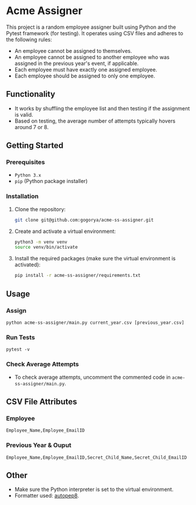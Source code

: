 # Acme Assigner

This project is a random employee assigner built using Python and the Pytest framework (for testing). It operates using CSV files and adheres to the following rules:

- An employee cannot be assigned to themselves.
- An employee cannot be assigned to another employee who was assigned in the previous year's event, if applicable.
- Each employee must have exactly one assigned employee.
- Each employee should be assigned to only one employee.

## Functionality

- It works by shuffling the employee list and then testing if the assignment is valid.
- Based on testing, the average number of attempts typically hovers around 7 or 8.

## Getting Started

### Prerequisites

- `Python 3.x`
- `pip` (Python package installer)

### Installation

1. Clone the repository:

   ```sh
   git clone git@github.com:gogorya/acme-ss-assigner.git
   ```

2. Create and activate a virtual environment:

   ```bash
   python3 -m venv venv
   source venv/bin/activate
   ```

3. Install the required packages (make sure the virtual environment is activated):

   ```bash
   pip install -r acme-ss-assigner/requirements.txt
   ```

## Usage

### Assign

```
python acme-ss-assigner/main.py current_year.csv [previous_year.csv]
```

### Run Tests

```
pytest -v
```

### Check Average Attempts

- To check average attempts, uncomment the commented code in `acme-ss-assigner/main.py`.

## CSV File Attributes

### Employee

```
Employee_Name,Employee_EmailID
```

### Previous Year & Ouput

```
Employee_Name,Employee_EmailID,Secret_Child_Name,Secret_Child_EmailID
```

## Other

- Make sure the Python interpreter is set to the virtual environment.
- Formatter used: [autopep8](https://marketplace.visualstudio.com/items?itemName=ms-python.autopep8).
